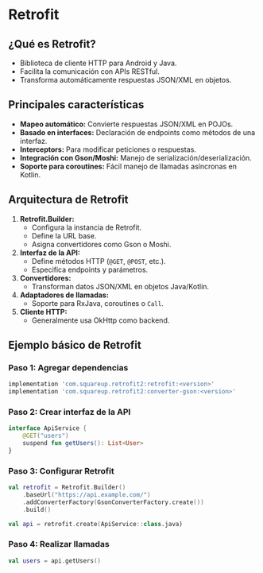 # Retrofit
## ¿Qué es Retrofit?
- Biblioteca de cliente HTTP para Android y Java.
- Facilita la comunicación con APIs RESTful.
- Transforma automáticamente respuestas JSON/XML en objetos.

## Principales características
- **Mapeo automático:** Convierte respuestas JSON/XML en POJOs.
- **Basado en interfaces:** Declaración de endpoints como métodos de una interfaz.
- **Interceptors:** Para modificar peticiones o respuestas.
- **Integración con Gson/Moshi:** Manejo de serialización/deserialización.
- **Soporte para coroutines:** Fácil manejo de llamadas asíncronas en Kotlin.

## Arquitectura de Retrofit
1. **Retrofit.Builder:**
   - Configura la instancia de Retrofit.
   - Define la URL base.
   - Asigna convertidores como Gson o Moshi.
2. **Interfaz de la API:**
   - Define métodos HTTP (`@GET`, `@POST`, etc.).
   - Especifica endpoints y parámetros.
3. **Convertidores:**
   - Transforman datos JSON/XML en objetos Java/Kotlin.
4. **Adaptadores de llamadas:**
   - Soporte para RxJava, coroutines o `Call`.
5. **Cliente HTTP:**
   - Generalmente usa OkHttp como backend.

## Ejemplo básico de Retrofit
### Paso 1: Agregar dependencias
```gradle
implementation 'com.squareup.retrofit2:retrofit:<version>'
implementation 'com.squareup.retrofit2:converter-gson:<version>'
```
### Paso 2: Crear interfaz de la API
```kotlin
interface ApiService {
    @GET("users")
    suspend fun getUsers(): List<User>
}
```
### Paso 3: Configurar Retrofit
```kotlin
val retrofit = Retrofit.Builder()
    .baseUrl("https://api.example.com/")
    .addConverterFactory(GsonConverterFactory.create())
    .build()

val api = retrofit.create(ApiService::class.java)
```
### Paso 4: Realizar llamadas
```kotlin
val users = api.getUsers()
```
